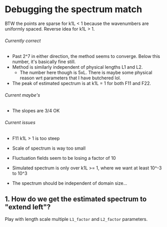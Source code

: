 
# Debugging the spectrum match

BTW the points are sparse for k1L < 1 because the wavenumbers are
uniformly spaced. Reverse idea for k1L > 1.

###### Currently correct

- Past 2^7 in either direction, the method seems to converge. Below this number,
  it's basically fine still.
- Method is similarly independent of physical lengths L1 and L2.
   - The number here though is 5xL. There is maybe some physical reason wrt parameters
     that I have butchered lol.
- The peak of estimated spectrum is at k1L = 1 for both F11 and F22.


###### Current maybe's

- The slopes are 3/4 OK


###### Current issues

- F11 k1L > 1 is too steep
- Scale of spectrum is way too small
- Fluctuation fields seem to be losing a factor of 10
- Simulated spectrum is only over k1L >= 1, where we want at least 10^-3 to 10^3

- The spectrum should be independent of domain size...


## 1. How do we get the estimated spectrum to "extend left"?

Play with length scale multiple `L1_factor` and `L2_factor` parameters.
